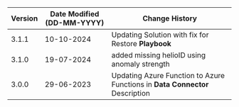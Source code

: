 | **Version** | **Date Modified (DD-MM-YYYY)** | **Change History**                          									|
|-------------|--------------------------------|--------------------------------------------------------------------------------|
| 3.1.1       | 10-10-2024                     | Updating Solution with fix for Restore **Playbook**   								|
| 3.1.0       | 19-07-2024                     | added missing helioID using anomaly strength   								|
| 3.0.0       | 29-06-2023                     | Updating Azure Function to Azure Functions in **Data Connector** Description   | 
